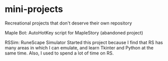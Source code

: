 # mini-projects
Recreational projects that don't deserve their own repository

Maple Bot: AutoHotKey script for MapleStory (abandoned project)

RSSim: RuneScape Simulator
Started this project because I find that RS has many areas in which I can emulate, and learn Tkinter and Python at the same time. Also, I used to spend a lot of time on RS.
